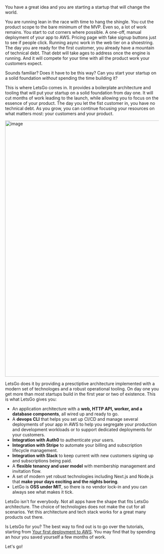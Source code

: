 You have a great idea and you are starting a startup that will change the world.

You are running lean in the race with time to hang the shingle. You cut the product scope to the bare minimum of the MVP. Even so, a lot of work remains. You start to cut corners where possible. A one-off, manual deployment of your app to AWS. Pricing page with fake signup buttons just to see if people click. Running async work in the web tier on a shoestring. The day you are ready for the first customer, you already have a mountain of technical debt. That debt will take ages to address once the engine is running. And it will compete for your time with all the product work your customers expect.

Sounds familiar? Does it have to be this way? Can you start your startup on a solid foundation _without_ spending the time building it?

This is where LetsGo comes in. It provides a boilerplate architecture and tooling that will put your startup on a solid foundation from day one. It will cut months of work leading to the launch, while allowing you to focus on the essence of your product. The day you let the fist customer in, you have no technical debt. As you grow, you can continue focusing your resources on what matters most: your customers and your product.

<img width="837" alt="image" src="https://github.com/tjanczuk/letsgo/assets/822369/f7fe2317-d7de-4698-b093-416a52a1a145">

LetsGo does it by providing a presctiptive architecture implemented with a modern set of technologes and a robust operational tooling. On day one you get more than most startups build in the first year or two of existence. This is what LetsGo gives you:

- An application architecture with a **web, HTTP API, worker, and a database components**, all wired up and ready to go.
- A **devops CLI** that helps you set up CI/CD and manage several deployments of your app in AWS to help you segregate your production and development workloads or to support dedicated deployments for your customers.
- **Integration with Auth0** to authenticate your users.
- **Integration with Stripe** to automate your billing and subscription lifecycle management.
- **Integration with Slack** to keep current with new customers signing up and subscriptions being paid.
- A **flexible tenancy and user model** with membership management and invitation flow.
- A set of modern yet robust technologies including Next.js and Node.js that **make your days exciting and the nights boring**.
- LetGo is **OSS under MIT**, so there is no vendor lock-in and you can always see what makes it tick.

LetsGo isn't for everybody. Not all apps have the shape that fits LetsGo architecture. The choice of technologies does not make the cut for all scenarios. Yet this architecture and tech stack works for a great many products out there.

Is LetsGo for you? The best way to find out is to go over the tutorials, starting from [Your first deployment to AWS](tutorials/first-deployment-to-aws.md). You may find that by spending an hour you saved yourself a few months of work.

Let's go!
